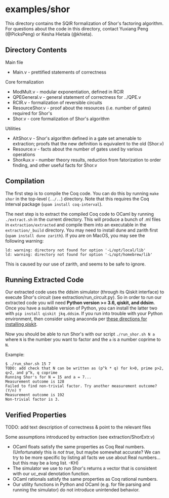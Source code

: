 # examples/shor

This directory contains the SQIR formalization of Shor's factoring algorithm. For questions about the code in this directory, contact Yuxiang Peng (@PicksPeng) or Kesha Hietala (@khieta).

## Directory Contents

Main file
* Main.v - prettified statements of correctness

Core formalization
* ModMult.v - modular exponentiation, defined in RCIR
* QPEGeneral.v - general statement of correctness for ../QPE.v
* RCIR.v - formalization of reversible circuits
* ResourceShor.v - proof about the resources (i.e. number of gates) required for Shor's
* Shor.v - core formalization of Shor's algorithm

Utilities
* AltShor.v - Shor's algorithm defined in a gate set amenable to extraction; proofs that the new definition is equivalent to the old (Shor.v)
* Resource.v - facts about the number of gates used by various operations
* ShorAux.v - number theory results, reduction from fatorization to order finding, and other useful facts for Shor.v

## Compilation

The first step is to compile the Coq code. You can do this by running `make shor` in the top-level (`../..`) directory. Note that this requires the Coq Interval package (`opam install coq-interval`).

The next step is to extract the compiled Coq code to OCaml by running `./extract.sh` in the current directory. This will produce a bunch of .ml files in `extraction/extracted` and compile them into an executable in the `extraction/_build` directory. You may need to install dune and zarith first (`opam install dune zarith`). If you are on MacOS, you may see the following warning:
```
ld: warning: directory not found for option '-L/opt/local/lib'
ld: warning: directory not found for option '-L/opt/homebrew/lib'
```
This is caused by our use of zarith, and seems to be safe to ignore.

## Running Extracted Code

Our extracted code uses the ddsim simulator (through its Qiskit interface) to execute Shor's circuit (see extraction/run_circuit.py). So in order to run our extracted code you will need **Python version >= 3.6, qiskit, and ddsim**. Once you have a suitable version of Python, you can install the latter two with `pip install qiskit jkq.ddsim`. If you run into trouble with your Python environment, then consider using anaconda per [these directions for installing qiskit](https://qiskit.org/documentation/getting_started.html).

Now you should be able to run Shor's with our script `./run_shor.sh N a` where `N` is the number you want to factor and the `a` is a number coprime to `N`.

Example:
```
$ ./run_shor.sh 15 7
TODO: add check that N can be written as (p^k * q) for k>0, prime p>2, q>2, and p^k, q coprime
Running Shor's for N = 15 and a = 7...
Measurement outcome is 128
Failed to find non-trivial factor. Try another measurement outcome? (Y/n) Y
Measurement outcome is 192
Non-trivial factor is 3.
```

## Verified Properties

TODO: add text description of correctness & point to the relevant files

Some assumptions introduced by extraction (see extraction/ShorExtr.v)
* OCaml floats satisfy the same properties as Coq Real numbers. (Unfortunately this is *not true*, but maybe somewhat accurate? We can try to be more specific by listing all facts we use about Real numbers... but this may be a long list. -KH)
* The simulator we use to run Shor's returns a vector that is consistent with our uc_eval denotation function.
* OCaml rationals satisfy the same properties as Coq rational numbers.
* Our utility functions in Python and OCaml (e.g. for file parsing and running the simulator) do not introduce unintended behavior.
